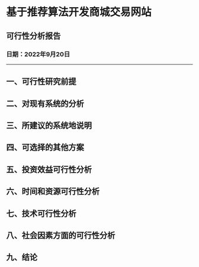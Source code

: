 
# 基于推荐算法开发商城交易网站


## 可行性分析报告

### 日期：2022年9月20日

---

## 一、可行性研究前提

## 二、对现有系统的分析

## 三、所建议的系统地说明

## 四、可选择的其他方案

## 五、投资效益可行性分析

## 六、时间和资源可行性分析

## 七、技术可行性分析

## 八、社会因素方面的可行性分析

## 九、结论


